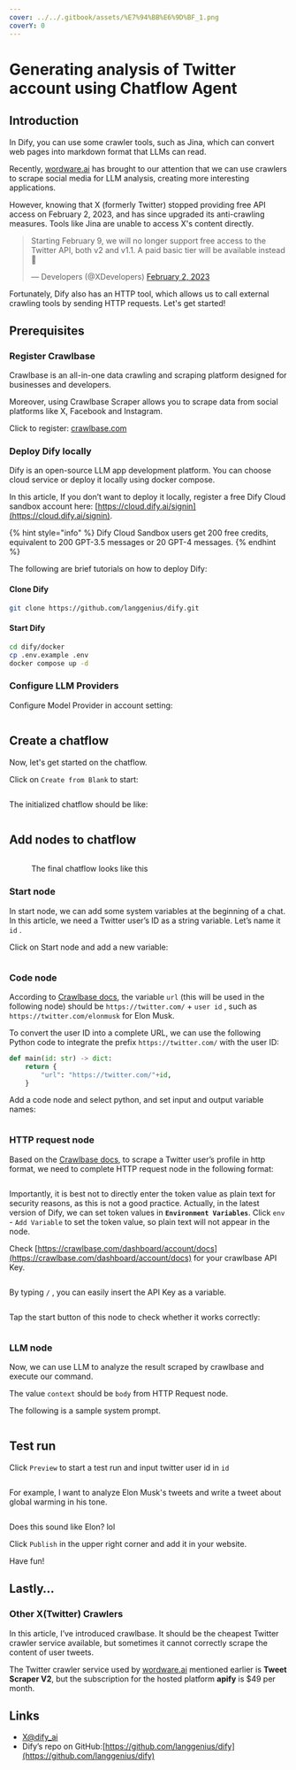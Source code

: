 ```yaml
---
cover: ../../.gitbook/assets/%E7%94%BB%E6%9D%BF_1.png
coverY: 0
---
```


# Generating analysis of Twitter account using Chatflow Agent

## Introduction

In Dify, you can use some crawler tools, such as Jina, which can convert web pages into markdown format that LLMs can read.

Recently, [wordware.ai](https://www.wordware.ai/) has brought to our attention that we can use crawlers to scrape social media for LLM analysis, creating more interesting applications.

However, knowing that X (formerly Twitter) stopped providing free API access on February 2, 2023, and has since upgraded its anti-crawling measures. Tools like Jina are unable to access X's content directly.

> Starting February 9, we will no longer support free access to the Twitter API, both v2 and v1.1. A paid basic tier will be available instead 🧵
>
> — Developers (@XDevelopers) [February 2, 2023](https://twitter.com/XDevelopers/status/1621026986784337922?ref\_src=twsrc%5Etfw)

Fortunately, Dify also has an HTTP tool, which allows us to call external crawling tools by sending HTTP requests. Let's get started!

## **Prerequisites**

### Register Crawlbase

Crawlbase is an all-in-one data crawling and scraping platform designed for businesses and developers.

Moreover, using Crawlbase Scraper allows you to scrape data from social platforms like X, Facebook and Instagram.

Click to register: [crawlbase.com](https://crawlbase.com)

### Deploy Dify locally

Dify is an open-source LLM app development platform. You can choose cloud service or deploy it locally using docker compose.

In this article, If you don’t want to deploy it locally, register a free Dify Cloud sandbox account here: [https://cloud.dify.ai/signin](https://cloud.dify.ai/signin).

{% hint style="info" %}
Dify Cloud Sandbox users get 200 free credits, equivalent to 200 GPT-3.5 messages or 20 GPT-4 messages. 
{% endhint %}

The following are brief tutorials on how to deploy Dify:

#### Clone Dify

```bash
git clone https://github.com/langgenius/dify.git
```

#### **Start Dify**

```bash
cd dify/docker
cp .env.example .env
docker compose up -d
```

### Configure LLM Providers

Configure Model Provider in account setting:

<figure><img src="https://assets-docs.dify.ai/dify-enterprise-mintlify/en/workshop/intermediate/4b4102f9027e2bda3fc520eaa8ea2354.png" alt=""><figcaption></figcaption></figure>

## Create a chatflow

Now, let's get started on the chatflow.

Click on `Create from Blank` to start:

<figure><img src="https://assets-docs.dify.ai/dify-enterprise-mintlify/en/workshop/intermediate/b2955735f5c122d8a2fc08ef13654239.png" alt=""><figcaption></figcaption></figure>

The initialized chatflow should be like:

<figure><img src="https://assets-docs.dify.ai/dify-enterprise-mintlify/en/workshop/intermediate/baee341b771d1cd77780fd4845b467b2.png" alt=""><figcaption></figcaption></figure>

## Add nodes to chatflow

<figure><img src="https://assets-docs.dify.ai/dify-enterprise-mintlify/en/workshop/intermediate/bad3185d9f2c92994c24de65a5414182.png" alt=""><figcaption><p>The final chatflow looks like this</p></figcaption></figure>

### Start node

In start node, we can add some system variables at the beginning of a chat. In this article, we need a Twitter user’s ID as a string variable. Let’s name it `id` .

Click on Start node and add a new variable:

<figure><img src="https://assets-docs.dify.ai/dify-enterprise-mintlify/en/workshop/intermediate/a041be2230364d7e729527f3f7af34d8.png" alt=""><figcaption></figcaption></figure>

### Code node

According to [Crawlbase docs](https://crawlbase.com/docs/crawling-api/scrapers/#twitter-profile), the variable `url` (this will be used in the following node) should be `https://twitter.com/` + `user id` , such as `https://twitter.com/elonmusk` for Elon Musk.

To convert the user ID into a complete URL, we can use the following Python code to integrate the prefix `https://twitter.com/` with the user ID:

```python
def main(id: str) -> dict:
    return {
        "url": "https://twitter.com/"+id,
    }
```

Add a code node and select python, and set input and output variable names:

<figure><img src="https://assets-docs.dify.ai/dify-enterprise-mintlify/en/workshop/intermediate/e5523ba1f801f4009b74e7cf03e2ef2f.png" alt=""><figcaption></figcaption></figure>

### HTTP request node

Based on the [Crawlbase docs](https://crawlbase.com/docs/crawling-api/scrapers/#twitter-profile), to scrape a Twitter user’s profile in http format, we need to complete HTTP request node in the following format:

<figure><img src="https://assets-docs.dify.ai/dify-enterprise-mintlify/en/workshop/intermediate/13899d88abeb3b3be20c44d40565a5f9.png" alt=""><figcaption></figcaption></figure>

Importantly, it is best not to directly enter the token value as plain text for security reasons, as this is not a good practice. Actually, in the latest version of Dify, we can set token values in **`Environment Variables`**. Click `env` - `Add Variable` to set the token value, so plain text will not appear in the node.

Check [https://crawlbase.com/dashboard/account/docs](https://crawlbase.com/dashboard/account/docs) for your crawlbase API Key.

<figure><img src="https://assets-docs.dify.ai/dify-enterprise-mintlify/en/workshop/intermediate/c99b66ac8d30289615a8869bae5a6455.png" alt=""><figcaption></figcaption></figure>

By typing `/` , you can easily insert the API Key as a variable.

<figure><img src="https://assets-docs.dify.ai/dify-enterprise-mintlify/en/workshop/intermediate/51f9350677acb396bad5841fa80c903c.png" alt=""><figcaption></figcaption></figure>

Tap the start button of this node to check whether it works correctly:

<figure><img src="https://assets-docs.dify.ai/dify-enterprise-mintlify/en/workshop/intermediate/094b96e513169a47f1749e46e1357893.png" alt=""><figcaption></figcaption></figure>

### LLM node

Now, we can use LLM to analyze the result scraped by crawlbase and execute our command.

The value `context` should be `body` from HTTP Request node.

The following is a sample system prompt.

<figure><img src="https://assets-docs.dify.ai/dify-enterprise-mintlify/en/workshop/intermediate/46f4e15ac1e9d3ca3f47dc5bb921ff01.png" alt=""><figcaption></figcaption></figure>

## Test run

Click `Preview` to start a test run and input twitter user id in `id`

<figure><img src="https://assets-docs.dify.ai/dify-enterprise-mintlify/en/workshop/intermediate/a25b122dfa14f0c65fcd3498ccf1898e.png" alt=""><figcaption></figcaption></figure>

For example, I want to analyze Elon Musk's tweets and write a tweet about global warming in his tone.

<figure><img src="https://assets-docs.dify.ai/dify-enterprise-mintlify/en/workshop/intermediate/835a01082e74723138d9f97bee0c6c4b.png" alt=""><figcaption></figcaption></figure>

Does this sound like Elon? lol

Click `Publish` in the upper right corner and add it in your website.

Have fun!

## Lastly…

### Other X(Twitter) Crawlers

In this article, I’ve introduced crawlbase. It should be the cheapest Twitter crawler service available, but sometimes it cannot correctly scrape the content of user tweets.

The Twitter crawler service used by [wordware.ai](http://wordware.ai) mentioned earlier is **Tweet Scraper V2**, but the subscription for the hosted platform **apify** is $49 per month.

## Links

* [X@dify\_ai](https://x.com/dify\_ai)
* Dify’s repo on GitHub:[https://github.com/langgenius/dify](https://github.com/langgenius/dify)
